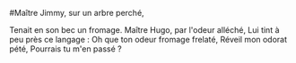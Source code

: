 #Maître Jimmy, sur un arbre perché,

Tenait en son bec un fromage. Maître Hugo, par l'odeur alléché, Lui tint à peu près ce langage : Oh que ton odeur fromage frelaté, Réveil mon odorat pété, Pourrais tu m'en passé ?
